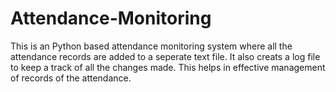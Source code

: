 # Attendance-Monitoring

This is an Python based attendance monitoring system where all the attendance records are added to a seperate text file.
It also creats a log file to keep a track of all the changes made.
This helps in effective management of records of the attendance.

